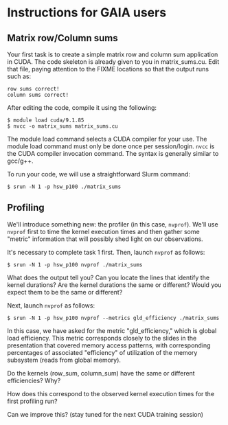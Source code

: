 # Instructions for GAIA users

## Matrix row/Column sums

Your first task is to create a simple matrix row and column sum application in CUDA. The code skeleton is already given to you in matrix_sums.cu. Edit that file, paying attention to the FIXME locations so that the output runs such as:

```
row sums correct!
column sums correct!
```

After editing the code, compile it using the following:

```
$ module load cuda/9.1.85
$ nvcc -o matrix_sums matrix_sums.cu
```

The module load command selects a CUDA compiler for your use. The module load command must only be done once per session/login. `nvcc` is the CUDA compiler invocation command. The syntax is generally similar to gcc/g++.

To run your code, we will use a straightforward Slurm command:

```
$ srun -N 1 -p hsw_p100 ./matrix_sums
```

## Profiling

We'll introduce something new: the profiler (in this case, `nvprof`).  We'll use `nvprof` first to time the kernel execution times and then gather some "metric" information that will possibly shed light on our observations.

It's necessary to complete task 1 first. Then, launch `nvprof` as follows:

```
$ srun -N 1 -p hsw_p100 nvprof ./matrix_sums
```

What does the output tell you?
Can you locate the lines that identify the kernel durations?
Are the kernel durations the same or different?
Would you expect them to be the same or different?

Next, launch `nvprof` as follows:

```
$ srun -N 1 -p hsw_p100 nvprof --metrics gld_efficiency ./matrix_sums
```

In this case, we have asked for the metric "gld_efficiency," which is global load efficiency. This metric corresponds closely to the slides in the presentation that covered memory access patterns, with corresponding percentages of associated "efficiency" of utilization of the memory subsystem (reads from global memory).

Do the kernels (row_sum, column_sum) have the same or different efficiencies?
Why?

How does this correspond to the observed kernel execution times for the first profiling run?

Can we improve this?  (stay tuned for the next CUDA training session)
